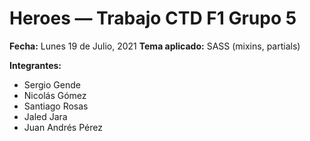 # Heroes — Trabajo CTD F1 Grupo 5

**Fecha:** Lunes 19 de Julio, 2021
**Tema aplicado:** SASS (mixins, partials)

**Integrantes:**
- Sergio Gende
- Nicolás Gómez
- Santiago Rosas
- Jaled Jara
- Juan Andrés Pérez
